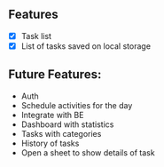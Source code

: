 ## Features
- [x] Task list
- [x] List of tasks saved on local storage

## Future Features:
- Auth
- Schedule activities for the day
- Integrate with BE
- Dashboard with statistics 
- Tasks with categories
- History of tasks
- Open a sheet to show details of task